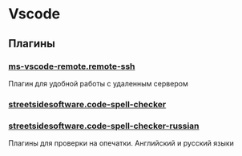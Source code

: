 # Vscode

## Плагины

### [ms-vscode-remote.remote-ssh](https://github.com/Microsoft/vscode-remote-release)

Плагин для удобной работы с удаленным сервером

### [streetsidesoftware.code-spell-checker](https://github.com/streetsidesoftware/vscode-spell-checker)

### [streetsidesoftware.code-spell-checker-russian](https://github.com/streetsidesoftware/vscode-cspell-dict-extensions)

Плагины для проверки на опечатки. Английский и русский языки